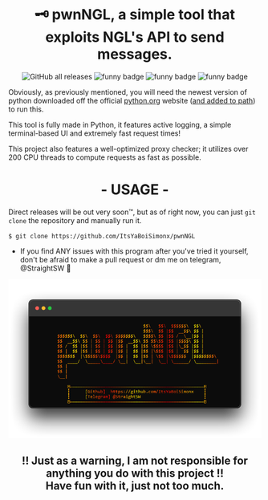 
<h1 align="center">🗝 pwnNGL, a simple tool that exploits NGL's API to send messages.</h1>

<p align="center">
    <img alt="GitHub all releases" src="https://img.shields.io/github/downloads/itsyaboisimonx/pwnNGL/total">
    <img alt="funny badge" src="https://forthebadge.com/images/badges/made-with-python.svg">
    <img alt="funny badge" src="https://forthebadge.com/images/badges/open-source.svg">
    <img alt="funny badge" src="https://forthebadge.com/images/badges/works-on-my-machine.svg">
</p>

Obviously, as previously mentioned, you will need the newest version of python downloaded off the official [python.org](https://www.python.org/downloads) website ([and added to path](https://www.youtube.com/watch?v=3a3UOSBffUI)) to run this.

This tool is fully made in Python, it features active logging, a simple terminal-based UI and extremely fast request times!

This project also features a well-optimized proxy checker; it utilizes over 200 CPU threads to compute requests as fast as possible.

<h1 align="center">- USAGE -</h1>

Direct releases will be out very soon™, but as of right now, you can just ```git clone``` the repository and manually run it.

```
$ git clone https://github.com/ItsYaBoiSimonx/pwnNGL
```

- If you find ANY issues with this program after you've tried it yourself, don't be afraid to make a pull request or dm me on telegram, @StraightSW 🎉

<p align="center">
  <img src="Images/txs6c7XSyG.png"/>
</p>

<h2 align="center">
    ‼ Just as a warning, I am not responsible for anything you do with this project ‼
    <br>
    Have fun with it, just not too much.
</h2>